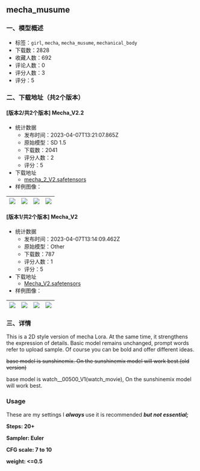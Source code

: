## mecha_musume
### 一、模型概述

- 标签：`girl`, `mecha`, `mecha_musume`, `mechanical_body`
- 下载数：2828
- 收藏人数：692
- 评论人数：0
- 评分人数：3
- 评分：5

### 二、下载地址（共2个版本）

#### [版本2/共2个版本] Mecha_V2.2

- 统计数据
  - 发布时间：2023-04-07T13:21:07.865Z
  - 原始模型：SD 1.5
  - 下载数：2041
  - 评分人数：2
  - 评分：5
- 下载地址
  - [mecha_2_V2.safetensors](https://civitai.com/api/download/models/39154)
- 样例图像：

| <img src="https://image.civitai.com/xG1nkqKTMzGDvpLrqFT7WA/998a83ef-b0be-4b8e-d79d-a2d862b8d400/width=450/433426.jpeg" /> | <img src="https://image.civitai.com/xG1nkqKTMzGDvpLrqFT7WA/10afaab2-2e8a-440b-b575-05fca7934800/width=450/433415.jpeg" /> | <img src="https://image.civitai.com/xG1nkqKTMzGDvpLrqFT7WA/7df88ce0-c619-4ad5-e9e7-f721ee5b7700/width=450/433427.jpeg" /> | <img src="https://image.civitai.com/xG1nkqKTMzGDvpLrqFT7WA/9718d652-725e-451f-e369-d7af09c4b000/width=450/433429.jpeg" /> |
| ---- | ---- | ---- | ---- |

#### [版本1/共2个版本] Mecha_V2

- 统计数据
  - 发布时间：2023-04-07T13:14:09.462Z
  - 原始模型：Other
  - 下载数：787
  - 评分人数：1
  - 评分：5
- 下载地址
  - [Mecha_V2.safetensors](https://civitai.com/api/download/models/24125)
- 样例图像：

| <img src="https://image.civitai.com/xG1nkqKTMzGDvpLrqFT7WA/5cac3031-2206-4c31-e428-c342d2cb5c00/width=450/262049.jpeg" /> | <img src="https://image.civitai.com/xG1nkqKTMzGDvpLrqFT7WA/5bd65450-440b-48b7-eb40-19570184e400/width=450/262048.jpeg" /> | <img src="https://image.civitai.com/xG1nkqKTMzGDvpLrqFT7WA/f4c5e9c7-54d1-43b0-b5e7-c9f411eda200/width=450/262047.jpeg" /> | <img src="https://image.civitai.com/xG1nkqKTMzGDvpLrqFT7WA/48aaddee-dfbf-4d92-f3bf-77394c8ba500/width=450/262046.jpeg" /> |
| ---- | ---- | ---- | ---- |


### 三、详情
<p>This is a 2D style version of mecha Lora. At the same time, it strengthens the expression of details. Basic model remains unchanged, prompt words refer to upload sample. Of course you can be bold and offer different ideas.</p><p><s>base model is sunshinemix. On the sunshinemix model will work best.(old version)</s></p><p>base model is watch__00500_V1(watch_movie), On the sunshinemix model will work best.</p><h3><strong>Usage</strong></h3><p>These are my settings I <strong><em>always </em></strong>use it is recommended <strong><em>but not essential;</em></strong></p><p><strong>Steps: 20+</strong></p><p><strong>Sampler: Euler</strong></p><p><strong>CFG scale: 7 to 10</strong></p><p><strong>weight: &lt;=0.5</strong></p><p></p><p></p>